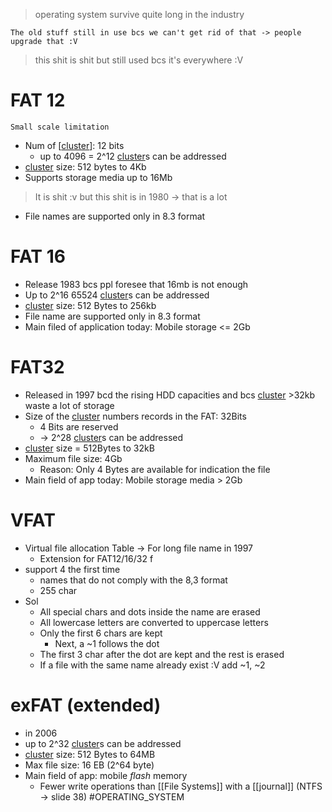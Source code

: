 > operating system survive quite long in the industry

	The old stuff still in use bcs we can't get rid of that -> people upgrade that :V
> this shit is shit but still used bcs it's everywhere :V
# FAT 12
	Small scale limitation
* Num of [[cluster](cluster.md)]: 12 bits
	* up to 4096 = 2^12 [cluster](cluster.md)s can be addressed
* [cluster](cluster.md) size: 512 bytes to 4Kb
* Supports storage media up to 16Mb
>It is shit :v but this shit is in 1980 -> that is a lot
* File names are supported only in 8.3 format 
# FAT 16
* Release 1983 bcs ppl foresee that 16mb is not enough
* Up to 2^16 65524 [cluster](cluster.md)s can be addressed
* [cluster](cluster.md) size: 512 Bytes to 256kb
* File name are supported only in 8.3 format
* Main filed of application today: Mobile storage <= 2Gb
# FAT32
* Released in 1997 bcd the rising HDD capacities and bcs [cluster](cluster.md) >32kb waste a lot of storage
* Size of the [cluster](cluster.md) numbers records in the FAT: 32Bits
	* 4 Bits are reserved
	* -> 2^28 [cluster](cluster.md)s can be addressed
* [cluster](cluster.md) size = 512Bytes to 32kB
* Maximum file size: 4Gb
	* Reason: Only 4 Bytes are available for indication the file
* Main field of app today: Mobile storage media > 2Gb
# VFAT
* Virtual file allocation Table -> For long file name in 1997
	* Extension for FAT12/16/32 f
* support 4 the first time
	* names that do not comply with the 8,3 format
	* 255 char
* Sol
	* All special chars and dots inside the name are erased
	* All lowercase letters are converted to uppercase letters
	* Only the first 6 chars are kept
		* Next, a ~1 follows the dot
	* The first 3 char after the dot are kept and the rest is erased
	* If a file with the same name already exist :V add ~1, ~2
# exFAT (extended)
* in 2006
* up to 2^32 [cluster](cluster.md)s can be addressed
* [cluster](cluster.md) size: 512 Bytes to 64MB
* Max file size: 16 EB (2^64 byte)
* Main field of app: mobile *flash* memory
	* Fewer write operations than [[File Systems]] with a [[journal]] (NTFS -> slide 38)
#OPERATING_SYSTEM 